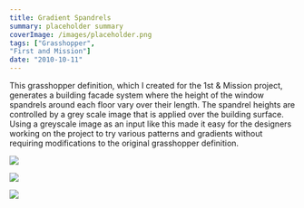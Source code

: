 ```yaml
---
title: Gradient Spandrels
summary: placeholder summary
coverImage: /images/placeholder.png
tags: ["Grasshopper", 
"First and Mission"]
date: "2010-10-11"
---
```


This grasshopper definition, which I created for the 1st & Mission project, generates a building facade system where the height of the window spandrels around each floor vary over their length. The spandrel heights are controlled by a grey scale image that is applied over the building surface. Using a greyscale image as an input like this made it easy for the designers working on the project to try various patterns and gradients without requiring modifications to the original grasshopper definition.

![](sample-7-zoom.png)

![](curvature-2.png)

![](http://www.ericanastas.com/gradient-spandrels/render/)
